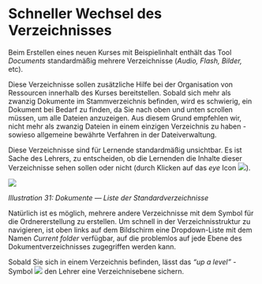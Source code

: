 # Schneller Wechsel des Verzeichnisses

Beim Erstellen eines neuen Kurses mit Beispielinhalt enthält das Tool _Documents_ standardmäßig mehrere Verzeichnisse \(_Audio, Flash, Bilder,_  etc\).

Diese Verzeichnisse sollen zusätzliche Hilfe bei der Organisation von Ressourcen innerhalb des Kurses bereitstellen. Sobald sich mehr als zwanzig Dokumente im Stammverzeichnis befinden, wird es schwierig, ein Dokument bei Bedarf zu finden, da Sie nach oben und unten scrollen müssen, um alle Dateien anzuzeigen. Aus diesem Grund empfehlen wir, nicht mehr als zwanzig Dateien in einem einzigen Verzeichnis zu haben - sowieso allgemeine bewährte Verfahren in der Dateiverwaltung.

Diese Verzeichnisse sind für Lernende standardmäßig unsichtbar. Es ist Sache des Lehrers, zu entscheiden, ob die Lernenden die Inhalte dieser Verzeichnisse sehen sollen oder nicht \(durch Klicken auf das _eye_ Icon ![](../../.gitbook/assets/graphics115.png)\).

![](../../.gitbook/assets/images33%20%283%29.png)

_Illustration 31: Dokumente — Liste der Standardverzeichnisse_

Natürlich ist es möglich, mehrere andere Verzeichnisse mit dem Symbol für die Ordnererstellung zu erstellen. Um schnell in der Verzeichnisstruktur zu navigieren, ist oben links auf dem Bildschirm eine Dropdown-Liste mit dem Namen _Current folder_ verfügbar, auf die problemlos auf jede Ebene des Dokumentverzeichnisses zugegriffen werden kann.

Sobald Sie sich in einem Verzeichnis befinden, lässt das  _“up a level”_ -Symbol ![](../../.gitbook/assets/graphics117.png) den Lehrer eine Verzeichnisebene sichern.

